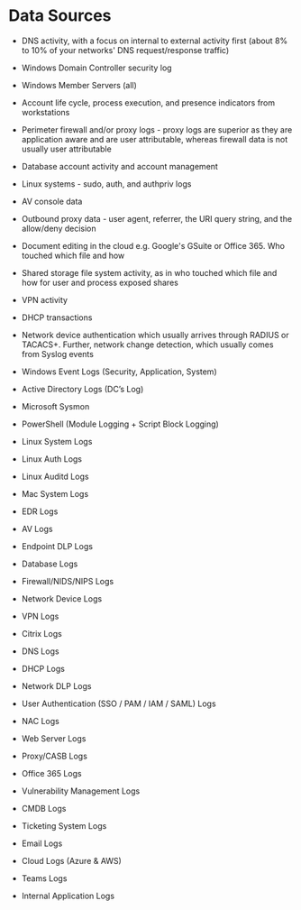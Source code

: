 # Data Sources

- DNS activity, with a focus on internal to external activity first (about 8% to 10% of your networks' DNS request/response traffic)
- Windows Domain Controller security log
- Windows Member Servers (all)
- Account life cycle, process execution, and presence indicators from workstations
- Perimeter firewall and/or proxy logs - proxy logs are superior as they are application aware and are user attributable, whereas firewall data is not usually user attributable
- Database account activity and account management
- Linux systems - sudo, auth, and authpriv logs
- AV console data
- Outbound proxy data - user agent, referrer, the URI query string, and the allow/deny decision
- Document editing in the cloud e.g. Google's GSuite or Office 365. Who touched which file and how
- Shared storage file system activity, as in who touched which file and how for user and process exposed shares
- VPN activity
- DHCP transactions
- Network device authentication which usually arrives through RADIUS or TACACS+. Further, network change detection, which usually comes from Syslog events

- Windows Event Logs (Security, Application, System)
- Active Directory Logs (DC’s Log)
- Microsoft Sysmon
- PowerShell (Module Logging + Script Block Logging)
- Linux System Logs
- Linux Auth Logs
- Linux Auditd Logs
- Mac System Logs
- EDR Logs
- AV Logs
- Endpoint DLP Logs
- Database Logs
- Firewall/NIDS/NIPS Logs
- Network Device Logs
- VPN Logs
- Citrix Logs
- DNS Logs
- DHCP Logs
- Network DLP Logs
- User Authentication (SSO / PAM / IAM / SAML) Logs
- NAC Logs
- Web Server Logs
- Proxy/CASB Logs
- Office 365 Logs
- Vulnerability Management Logs
- CMDB Logs
- Ticketing System Logs
- Email Logs
- Cloud Logs (Azure & AWS)
- Teams Logs
- Internal Application Logs
